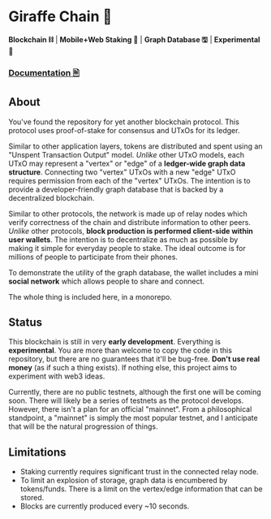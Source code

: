 # Giraffe Chain 🦒 
**Blockchain ⛓** | **Mobile+Web Staking 📱** | **Graph Database 🖫** | **Experimental 🧪**

### [Documentation 🖹](https://docs.giraffechain.com)

## About

You've found the repository for yet another blockchain protocol. This protocol uses proof-of-stake for consensus and UTxOs for its ledger.

Similar to other application layers, tokens are distributed and spent using an "Unspent Transaction Output" model. *Unlike* other UTxO models, each UTxO may represent a "vertex" or "edge" of a **ledger-wide graph data structure**. Connecting two "vertex" UTxOs with a new "edge" UTxO requires permission from each of the "vertex" UTxOs. The intention is to provide a developer-friendly graph database that is backed by a decentralized blockchain.

Similar to other protocols, the network is made up of relay nodes which verify correctness of the chain and distribute information to other peers. *Unlike* other protocols, **block production is performed client-side within user wallets**. The intention is to decentralize as much as possible by making it simple for everyday people to stake. The ideal outcome is for millions of people to participate from their phones.

To demonstrate the utility of the graph database, the wallet includes a mini **social network** which allows people to share and connect.

The whole thing is included here, in a monorepo.

## Status

This blockchain is still in very **early development**. Everything is **experimental**. You are more than welcome to copy the code in this repository, but there are no guarantees that it'll be bug-free. **Don't use real money** (as if such a thing exists). If nothing else, this project aims to experiment with web3 ideas.

Currently, there are no public testnets, although the first one will be coming soon. There will likely be a series of testnets as the protocol develops. However, there isn't a plan for an official "mainnet". From a philosophical standpoint, a "mainnet" is simply the most popular testnet, and I anticipate that will be the natural progression of things.

## Limitations
- Staking currently requires significant trust in the connected relay node.
- To limit an explosion of storage, graph data is encumbered by tokens/funds. There is a limit on the vertex/edge information that can be stored.
- Blocks are currently produced every ~10 seconds.
